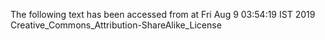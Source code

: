 The following text has been accessed from at Fri Aug 9 03:54:19 IST 2019
Creative_Commons_Attribution-ShareAlike_License
